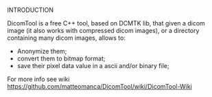 INTRODUCTION

DicomTool is a free C++ tool, based on DCMTK lib, that given a dicom image (it also works with compressed dicom images), or a directory containing many dicom images, allows to: 

* Anonymize them; 
* convert them to bitmap format; 
* save their pixel data value in a ascii and/or binary file;

For more info see wiki https://github.com/matteomanca/DicomTool/wiki/DicomTool-Wiki
